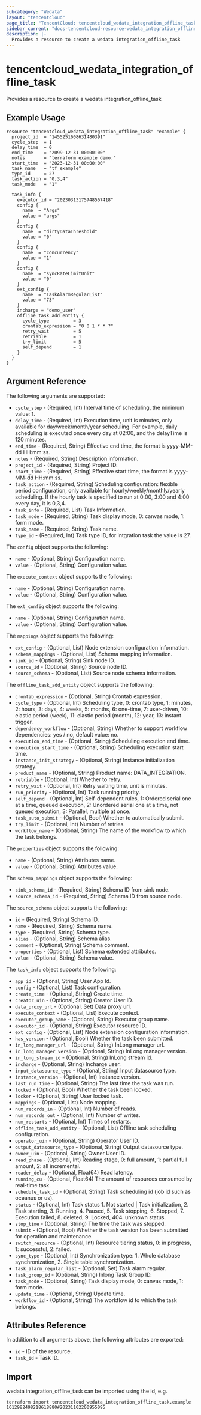 ```yaml
---
subcategory: "Wedata"
layout: "tencentcloud"
page_title: "TencentCloud: tencentcloud_wedata_integration_offline_task"
sidebar_current: "docs-tencentcloud-resource-wedata_integration_offline_task"
description: |-
  Provides a resource to create a wedata integration_offline_task
---
```


# tencentcloud_wedata_integration_offline_task

Provides a resource to create a wedata integration_offline_task

## Example Usage

```hcl
resource "tencentcloud_wedata_integration_offline_task" "example" {
  project_id  = "1455251608631480391"
  cycle_step  = 1
  delay_time  = 0
  end_time    = "2099-12-31 00:00:00"
  notes       = "terraform example demo."
  start_time  = "2023-12-31 00:00:00"
  task_name   = "tf_example"
  type_id     = 27
  task_action = "0,3,4"
  task_mode   = "1"

  task_info {
    executor_id = "20230313175748567418"
    config {
      name  = "Args"
      value = "args"
    }
    config {
      name  = "dirtyDataThreshold"
      value = "0"
    }
    config {
      name  = "concurrency"
      value = "1"
    }
    config {
      name  = "syncRateLimitUnit"
      value = "0"
    }
    ext_config {
      name  = "TaskAlarmRegularList"
      value = "73"
    }
    incharge = "demo_user"
    offline_task_add_entity {
      cycle_type         = 3
      crontab_expression = "0 0 1 * * ?"
      retry_wait         = 5
      retriable          = 1
      try_limit          = 5
      self_depend        = 1
    }
  }
}
```

## Argument Reference

The following arguments are supported:

* `cycle_step` - (Required, Int) Interval time of scheduling, the minimum value: 1.
* `delay_time` - (Required, Int) Execution time, unit is minutes, only available for day/week/month/year scheduling. For example, daily scheduling is executed once every day at 02:00, and the delayTime is 120 minutes.
* `end_time` - (Required, String) Effective end time, the format is yyyy-MM-dd HH:mm:ss.
* `notes` - (Required, String) Description information.
* `project_id` - (Required, String) Project ID.
* `start_time` - (Required, String) Effective start time, the format is yyyy-MM-dd HH:mm:ss.
* `task_action` - (Required, String) Scheduling configuration: flexible period configuration, only available for hourly/weekly/monthly/yearly scheduling. If the hourly task is specified to run at 0:00, 3:00 and 4:00 every day, it is 0,3,4.
* `task_info` - (Required, List) Task Information.
* `task_mode` - (Required, String) Task display mode, 0: canvas mode, 1: form mode.
* `task_name` - (Required, String) Task name.
* `type_id` - (Required, Int) Task type ID, for intgration task the value is 27.

The `config` object supports the following:

* `name` - (Optional, String) Configuration name.
* `value` - (Optional, String) Configuration value.

The `execute_context` object supports the following:

* `name` - (Optional, String) Configuration name.
* `value` - (Optional, String) Configuration value.

The `ext_config` object supports the following:

* `name` - (Optional, String) Configuration name.
* `value` - (Optional, String) Configuration value.

The `mappings` object supports the following:

* `ext_config` - (Optional, List) Node extension configuration information.
* `schema_mappings` - (Optional, List) Schema mapping information.
* `sink_id` - (Optional, String) Sink node ID.
* `source_id` - (Optional, String) Source node ID.
* `source_schema` - (Optional, List) Source node schema information.

The `offline_task_add_entity` object supports the following:

* `crontab_expression` - (Optional, String) Crontab expression.
* `cycle_type` - (Optional, Int) Scheduling type, 0: crontab type, 1: minutes, 2: hours, 3: days, 4: weeks, 5: months, 6: one-time, 7: user-driven, 10: elastic period (week), 11: elastic period (month), 12: year, 13: instant trigger.
* `dependency_workflow` - (Optional, String) Whether to support workflow dependencies: yes / no, default value: no.
* `execution_end_time` - (Optional, String) Scheduling execution end time.
* `execution_start_time` - (Optional, String) Scheduling execution start time.
* `instance_init_strategy` - (Optional, String) Instance initialization strategy.
* `product_name` - (Optional, String) Product name: DATA_INTEGRATION.
* `retriable` - (Optional, Int) Whether to retry.
* `retry_wait` - (Optional, Int) Retry waiting time, unit is minutes.
* `run_priority` - (Optional, Int) Task running priority.
* `self_depend` - (Optional, Int) Self-dependent rules, 1: Ordered serial one at a time, queued execution, 2: Unordered serial one at a time, not queued execution, 3: Parallel, multiple at once.
* `task_auto_submit` - (Optional, Bool) Whether to automatically submit.
* `try_limit` - (Optional, Int) Number of retries.
* `workflow_name` - (Optional, String) The name of the workflow to which the task belongs.

The `properties` object supports the following:

* `name` - (Optional, String) Attributes name.
* `value` - (Optional, String) Attributes value.

The `schema_mappings` object supports the following:

* `sink_schema_id` - (Required, String) Schema ID from sink node.
* `source_schema_id` - (Required, String) Schema ID from source node.

The `source_schema` object supports the following:

* `id` - (Required, String) Schema ID.
* `name` - (Required, String) Schema name.
* `type` - (Required, String) Schema type.
* `alias` - (Optional, String) Schema alias.
* `comment` - (Optional, String) Schema comment.
* `properties` - (Optional, List) Schema extended attributes.
* `value` - (Optional, String) Schema value.

The `task_info` object supports the following:

* `app_id` - (Optional, String) User App Id.
* `config` - (Optional, List) Task configuration.
* `create_time` - (Optional, String) Create time.
* `creator_uin` - (Optional, String) Creator User ID.
* `data_proxy_url` - (Optional, Set) Data proxy url.
* `execute_context` - (Optional, List) Execute context.
* `executor_group_name` - (Optional, String) Executor group name.
* `executor_id` - (Optional, String) Executor resource ID.
* `ext_config` - (Optional, List) Node extension configuration information.
* `has_version` - (Optional, Bool) Whether the task been submitted.
* `in_long_manager_url` - (Optional, String) InLong manager url.
* `in_long_manager_version` - (Optional, String) InLong manager version.
* `in_long_stream_id` - (Optional, String) InLong stream id.
* `incharge` - (Optional, String) Incharge user.
* `input_datasource_type` - (Optional, String) Input datasource type.
* `instance_version` - (Optional, Int) Instance version.
* `last_run_time` - (Optional, String) The last time the task was run.
* `locked` - (Optional, Bool) Whether the task been locked.
* `locker` - (Optional, String) User locked task.
* `mappings` - (Optional, List) Node mapping.
* `num_records_in` - (Optional, Int) Number of reads.
* `num_records_out` - (Optional, Int) Number of writes.
* `num_restarts` - (Optional, Int) Times of restarts.
* `offline_task_add_entity` - (Optional, List) Offline task scheduling configuration.
* `operator_uin` - (Optional, String) Operator User ID.
* `output_datasource_type` - (Optional, String) Output datasource type.
* `owner_uin` - (Optional, String) Owner User ID.
* `read_phase` - (Optional, Int) Reading stage, 0: full amount, 1: partial full amount, 2: all incremental.
* `reader_delay` - (Optional, Float64) Read latency.
* `running_cu` - (Optional, Float64) The amount of resources consumed by real-time task.
* `schedule_task_id` - (Optional, String) Task scheduling id (job id such as oceanus or us).
* `status` - (Optional, Int) Task status 1. Not started | Task initialization, 2. Task starting, 3. Running, 4. Paused, 5. Task stopping, 6. Stopped, 7. Execution failed, 8. deleted, 9. Locked, 404. unknown status.
* `stop_time` - (Optional, String) The time the task was stopped.
* `submit` - (Optional, Bool) Whether the task version has been submitted for operation and maintenance.
* `switch_resource` - (Optional, Int) Resource tiering status, 0: in progress, 1: successful, 2: failed.
* `sync_type` - (Optional, Int) Synchronization type: 1. Whole database synchronization, 2. Single table synchronization.
* `task_alarm_regular_list` - (Optional, Set) Task alarm regular.
* `task_group_id` - (Optional, String) Inlong Task Group ID.
* `task_mode` - (Optional, String) Task display mode, 0: canvas mode, 1: form mode.
* `update_time` - (Optional, String) Update time.
* `workflow_id` - (Optional, String) The workflow id to which the task belongs.

## Attributes Reference

In addition to all arguments above, the following attributes are exported:

* `id` - ID of the resource.
* `task_id` - Task ID.


## Import

wedata integration_offline_task can be imported using the id, e.g.

```
terraform import tencentcloud_wedata_integration_offline_task.example 1612982498218618880#20231102200955095
```

